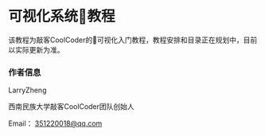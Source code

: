 # 可视化系统教程

该教程为敲客CoolCoder的可视化入门教程，教程安排和目录正在规划中，目前以实际更新为准。

### 作者信息
LarryZheng

西南民族大学敲客CoolCoder团队创始人

Email： 351220018@qq.com
